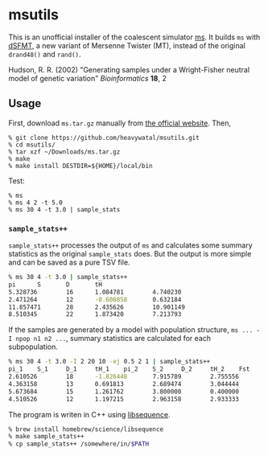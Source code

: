 # msutils

This is an unofficial installer of the coalescent simulator [ms](http://home.uchicago.edu/rhudson1/source/mksamples.html).
It builds ``ms`` with
[dSFMT](http://www.math.sci.hiroshima-u.ac.jp/~m-mat/MT/SFMT/index.html),
a new variant of Mersenne Twister (MT),
instead of the original ``drand48()`` and ``rand()``.

Hudson, R. R. (2002)
"Generating samples under a Wright-Fisher neutral model of genetic variation"
*Bioinformatics* **18**, 2

## Usage

First, download `ms.tar.gz` manually from [the official website](http://home.uchicago.edu/rhudson1/source/mksamples.html).
Then,
```
% git clone https://github.com/heavywatal/msutils.git
% cd msutils/
% tar xzf ~/Downloads/ms.tar.gz
% make
% make install DESTDIR=${HOME}/local/bin
```

Test:
```
% ms
% ms 4 2 -t 5.0
% ms 30 4 -t 3.0 | sample_stats
```

### `sample_stats++`

`sample_stats++` processes the output of `ms` and calculates some summary statistics as the original `sample_stats` does. But the output is more simple and can be saved as a pure TSV file.
```sh
% ms 30 4 -t 3.0 | sample_stats++
pi      S       D       tH
5.328736        16      1.084781        4.740230
2.471264        12      -0.600858       0.632184
11.857471       28      2.435626        10.901149
8.510345        22      1.873420        7.213793
```

If the samples are generated by a model with population structure, `ms ... -I npop n1 n2 ...`, summary statistics are calculated for each subpopulation.
```sh
% ms 30 4 -t 3.0 -I 2 20 10 -ej 0.5 2 1 | sample_stats++
pi_1    S_1     D_1     tH_1    pi_2    S_2     D_2     tH_2    Fst     Kst
2.610526        18      -1.826448       7.915789        2.755556        9       -0.586084       2.5777780.732498        0.577907
4.363158        13      0.691813        2.689474        3.044444        7       0.975784        2.0666670.571815        0.400379
5.673684        15      1.261762        3.800000        0.400000        2       -1.400851       0.0444440.828427        0.707107
4.510526        12      1.197215        2.963158        2.933333        10      -0.754261       5.9555560.382765        0.236678
```

The program is writen in C++ using [libsequence](https://github.com/molpopgen/libsequence).
```sh
% brew install homebrew/science/libsequence
% make sample_stats++
% cp sample_stats++ /somewhere/in/$PATH
```
